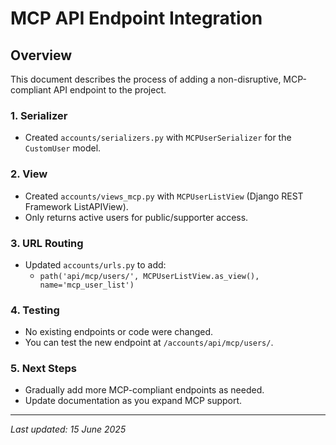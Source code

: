 # MCP API Endpoint Integration

## Overview
This document describes the process of adding a non-disruptive, MCP-compliant API endpoint to the project.

### 1. Serializer
- Created `accounts/serializers.py` with `MCPUserSerializer` for the `CustomUser` model.

### 2. View
- Created `accounts/views_mcp.py` with `MCPUserListView` (Django REST Framework ListAPIView).
- Only returns active users for public/supporter access.

### 3. URL Routing
- Updated `accounts/urls.py` to add:
  - `path('api/mcp/users/', MCPUserListView.as_view(), name='mcp_user_list')`

### 4. Testing
- No existing endpoints or code were changed.
- You can test the new endpoint at `/accounts/api/mcp/users/`.

### 5. Next Steps
- Gradually add more MCP-compliant endpoints as needed.
- Update documentation as you expand MCP support.

---

_Last updated: 15 June 2025_
